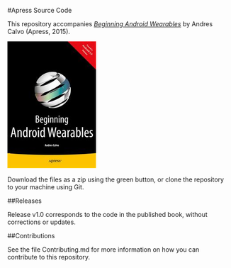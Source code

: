 #Apress Source Code

This repository accompanies [*Beginning Android Wearables*](http://www.apress.com/9781484205181) by Andres Calvo (Apress, 2015).

![Cover image](9781484205181.jpg)

Download the files as a zip using the green button, or clone the repository to your machine using Git.

##Releases

Release v1.0 corresponds to the code in the published book, without corrections or updates.

##Contributions

See the file Contributing.md for more information on how you can contribute to this repository.

